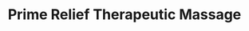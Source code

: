 ---
title: "Prime Relief Therapeutic Massage"
url: /redlands/prime-relief-therapeutic-massage/
shop: Massage
---